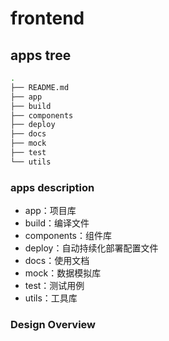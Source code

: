 # frontend

## apps tree

```bash
.
├── README.md
├── app
├── build
├── components
├── deploy
├── docs
├── mock
├── test
└── utils
```

### apps description

- app：项目库
- build：编译文件
- components：组件库
- deploy：自动持续化部署配置文件
- docs：使用文档
- mock：数据模拟库
- test：测试用例
- utils：工具库

### Design Overview


